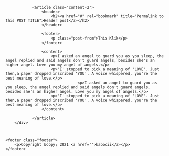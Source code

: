 
<head>
  <link rel="stylesheet" type="text/css" href="style.css">
  <script type="text/javascript" src="nav.js"></script>
</head>


<div class="body">
<link rel="stylesheet" type="text/css" href="https://fonts.googleapis.com/css?family=Lobster">

	
		
	

				<article class="content-2">	
					<header>
						<h2><a href="#" rel="bookmark" title="Permalink to this POST TITLE">Header post</a></h2>
					</header>

					<footer>
						<p class="post-from">This Klik</p>
					</footer>
					
					<content>
						<p>I asked an angel to guard you as you sleep, the angel replied and said angels don't guard angels, besides she's an higher angel. Love you my angel of angels.</p>
						<p>'I' stopped to pick a meaning of 'LOVE'. Just then,a paper dropped inscribed 'YOU'. A voice whispered, you're the best meaning of love.</p>
            						<p>I asked an angel to guard you as you sleep, the angel replied and said angels don't guard angels, besides she's an higher angel. Love you my angel of angels.</p>
						<p>'I' stopped to pick a meaning of 'LOVE'. Just then,a paper dropped inscribed 'YOU'. A voice whispered, you're the best meaning of love.</p>
					</content>
				
				</article>
		</div>
			
				
	
	<footer class="footer">
		<p>Copyright &copy; 2021 <a href="">kabocii</a></p>
	</footer>
  
</div>
